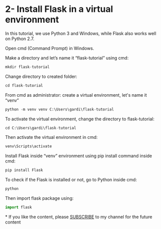# 2- Install Flask in a virtual environment

In this tutorial, we use Python 3 and Windows, while Flask also works well on Python 2.7.

Open cmd (Command Prompt) in Windows.

Make a directory and let’s name it “flask-tutorial” using cmd:

```python
mkdir flask-tutorial
```

Change directory to created folder:

```python
cd flask-tutorial
```

From cmd as administrator: create a virtual environment, let's name it “venv”

```python
python -m venv venv C:\Users\gardi\flask-tutorial
```

To activate the virtual environment, change the directory to flask-tutorial:

```python
cd C:\Users\gardi\flask-tutorial
```

Then activate the virtual environment in cmd:

```python
venv\Scripts\activate
```

Install Flask inside “venv” environment using pip install command inside cmd:

```python
pip install Flask
```

To check if the Flask is installed or not, go to Python inside cmd:

```python
python
```

Then import flask package using:

```python
import flask
```

<p>* If you like the content, please <a target="_blank" href="https://www.youtube.com/channel/UCpbWlHEqBSnJb6i4UemXQpA?sub_confirmation=1">SUBSCRIBE</a> to my channel for the future content</p>